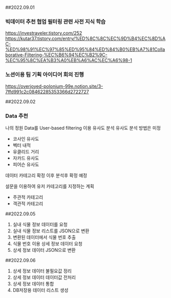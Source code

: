 ##2022.09.01

### 빅데이터 추천 협업 필터링 관련 사전 지식 학습

https://investraveler.tistory.com/252
https://kutar37.tistory.com/entry/%ED%8C%8C%EC%9D%B4%EC%8D%AC-%ED%98%91%EC%97%85%ED%95%84%ED%84%B0%EB%A7%81Collaborative-Filtering-%EC%B6%94%EC%B2%9C-%EC%95%8C%EA%B3%A0%EB%A6%AC%EC%A6%98-1

### 노션이용 팀 기획 아이디어 회의 진행

https://overjoyed-polonium-99e.notion.site/3-7ffd991c2c08462285353366d2722727

##2022.09.02

### Data 추천

나의 정원 Data를 User-based filtering 이용 유사도 분석
유사도 분석 방법은 미정

- 코사인 유사도
- 벡터 내적
- 유클리드 거리
- 자카드 유사도
- 피어슨 유사도

데이터 카테고리 확정 이후 분석후 확정 예정

설문을 이용하여 유저 카테고리를 지정하는 계획

- 주관적 카테고리
- 객관적 카테고리

##2022.09.05

1.  실내 식물 정보 데이터를 요청
2.  실내 식물 정보 리스트를 JSON으로 변환
3.  변환된 데이터에서 식물 번호 추출
4.  식물 번호 이용 상세 정보 데이터 요청
5.  상세 정보 데이터 JSON으로 변환

##2022.09.06

1. 상세 정보 데이터 불필요값 정리
2. 상세 정보 데이터 데이터값 전처리
3. 상세 정보 데이터 통합
4. DB저장용 데이터 리스트 생성
